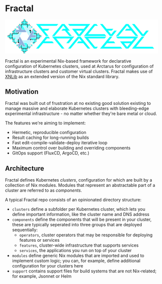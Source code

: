 # Fractal

![Fractal Logo](logo.png)

Fractal is an experimental Nix-based framework for declarative configuration of Kubernetes clusters, used at Arctarus for configuration of infrastructure clusters and customer virtual clusters. Fractal makes use of [XNLib](https://github.com/ArctarusLimited/xnlib) as an extended version of the Nix standard library.

## Motivation

Fractal was built out of frustration at no existing good solution existing to manage massive and elaborate Kubernetes clusters with bleeding-edge experimental infrastructure - no matter whether they're bare metal or cloud.

The features we're aiming to implement:
- Hermetic, reproducible configuration
- Result caching for long-running builds
- Fast edit-compile-validate-deploy iterative loop
- Maximum control over building and overriding components
- GitOps support (FluxCD, ArgoCD, etc.)

## Architecture

Fractal defines Kubernetes *clusters*, configuration for which are built by a collection of Nix modules. Modules that represent an abstractable part of a cluster are referred to as *components*.

A typical Fractal repo consists of an opinionated directory structure:
- `clusters` define a subfolder per Kubernetes cluster, which lets you define important information, like the cluster name and DNS address
- `components` define the components that will be present in your cluster, these are typically seperated into three groups that are deployed sequentially:
    - `operators`, cluster operators that may be responsible for deploying features or services
    - `features`, cluster-wide infrastructure that supports services
    - `services`, the applications you run on top of your cluster
- `modules` define generic Nix modules that are imported and used to implement custom logic; you can, for example, define additional configuration for your clusters here
- `support` contains support files for build systems that are not Nix-related; for example, Jsonnet or Helm
